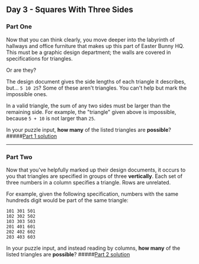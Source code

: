 ## Day 3 - Squares With Three Sides
### Part One

Now that you can think clearly, you move deeper into the labyrinth of hallways and office
furniture that makes up this part of Easter Bunny HQ. This must be a graphic design department;
the walls are covered in specifications for triangles.

Or are they?

The design document gives the side lengths of each triangle it describes, but... `5 10 25`?
Some of these aren't triangles. You can't help but mark the impossible ones.

In a valid triangle, the sum of any two sides must be larger than the remaining side. For example,
the "triangle" given above is impossible, because `5 + 10` is not larger than `25`.

In your puzzle input, **how many** of the listed triangles are **possible**?
#####[Part 1 solution][1]

---

### Part Two

Now that you've helpfully marked up their design documents, it occurs to you that triangles
are specified in groups of three **vertically**. Each set of three numbers in a column specifies
a triangle. Rows are unrelated.

For example, given the following specification, numbers with the same hundreds digit would be part of the same triangle:

```
101 301 501
102 302 502
103 303 503
201 401 601
202 402 602
203 403 603
```

In your puzzle input, and instead reading by columns, **how many** of the listed triangles
are **possible**?
#####[Part 2 solution][2]

[1]: part_1.py
[2]: part_2.py
